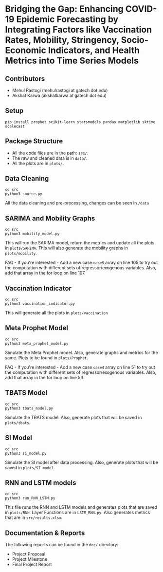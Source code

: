 # Bridging the Gap: Enhancing COVID-19 Epidemic Forecasting by Integrating Factors like Vaccination Rates, Mobility, Stringency, Socio-Economic Indicators, and Health Metrics into Time Series Models

## Contributors

- Mehul Rastogi (mehulrastogi at gatech dot edu)
- Akshat Karwa (akshatkarwa at gatech dot edu)

## Setup

```
pip install prophet scikit-learn statsmodels pandas matplotlib sktime scalecast
```

## Package Structure

- All the code files are in the path: `src/`. 
- The raw and cleaned data is in `data/`. 
- All the plots are in `plots/`.

## Data Cleaning

```
cd src
python3 source.py
```

All the data cleaning and pre-processing, changes can be seen in `/data`

## SARIMA and Mobility Graphs

```
cd src
python3 mobility_model.py
```

This will run the SARIMA model, return the metrics and update all the plots in `plots/SARIMA`. This will also generate the mobility graphs in `plots/mobility`.

FAQ - If you're interested - Add a new case `case5` array on line 105 to try out the computation with different sets of regressor/exogenous variables. Also, add that array in the for loop on line 107.

## Vaccination Indicator

```
cd src
python3 vaccination_indicator.py
```

This will generate all the plots in `plots/vaccination`

## Meta Prophet Model

```
cd src
python3 meta_prophet_model.py
```

Simulate the Meta Prophet model. Also, generate graphs and metrics for the same. Plots to be found in `plots/Prophet`.

FAQ - If you're interested - Add a new case `case4` array on line 51 to try out the computation with different sets of regressor/exogenous variables. Also, add that array in the for loop on line 53.

## TBATS Model

```
cd src
python3 tbats_model.py
```

Simulate the TBATS model. Also, generate plots that will be saved in `plots/tbats`.

## SI Model

```
cd src
python3 si_model.py
```

Simulate the SI model after data processing. Also, generate plots that will be saved in `plots/SI_model`.

## RNN and LSTM models

```
cd src
python3 run_RNN_LSTM.py
```

This file runs the RNN and LSTM models and generates plots that are saved in `plots/RNN`. Layer Functions are in `LSTM_RNN.py`. Also generates metrics that are in `src/results.xlsx`.

## Documentation & Reports

The following reports can be found in the `doc/` directory:

- Project Proposal
- Project Milestone
- Final Project Report